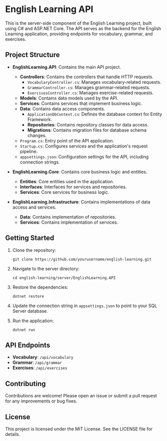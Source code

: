 # English Learning API

This is the server-side component of the English Learning project, built using C# and ASP.NET Core. The API serves as the backend for the English Learning application, providing endpoints for vocabulary, grammar, and exercises.

## Project Structure

- **EnglishLearning.API**: Contains the main API project.
  - **Controllers**: Contains the controllers that handle HTTP requests.
    - `VocabularyController.cs`: Manages vocabulary-related requests.
    - `GrammarController.cs`: Manages grammar-related requests.
    - `ExercisesController.cs`: Manages exercise-related requests.
  - **Models**: Contains data models used by the API.
  - **Services**: Contains services that implement business logic.
  - **Data**: Contains data access components.
    - `ApplicationDbContext.cs`: Defines the database context for Entity Framework.
    - **Repositories**: Contains repository classes for data access.
    - **Migrations**: Contains migration files for database schema changes.
  - `Program.cs`: Entry point of the API application.
  - `Startup.cs`: Configures services and the application's request pipeline.
  - `appsettings.json`: Configuration settings for the API, including connection strings.

- **EnglishLearning.Core**: Contains core business logic and entities.
  - **Entities**: Core entities used in the application.
  - **Interfaces**: Interfaces for services and repositories.
  - **Services**: Core services for business logic.

- **EnglishLearning.Infrastructure**: Contains implementations of data access and services.
  - **Data**: Contains implementation of repositories.
  - **Services**: Contains implementation of services.

## Getting Started

1. Clone the repository:
   ```
   git clone https://github.com/yourusername/english-learning.git
   ```

2. Navigate to the server directory:
   ```
   cd english-learning/server/EnglishLearning.API
   ```

3. Restore the dependencies:
   ```
   dotnet restore
   ```

4. Update the connection string in `appsettings.json` to point to your SQL Server database.

5. Run the application:
   ```
   dotnet run
   ```

## API Endpoints

- **Vocabulary**: `/api/vocabulary`
- **Grammar**: `/api/grammar`
- **Exercises**: `/api/exercises`

## Contributing

Contributions are welcome! Please open an issue or submit a pull request for any improvements or bug fixes.

## License

This project is licensed under the MIT License. See the LICENSE file for details.